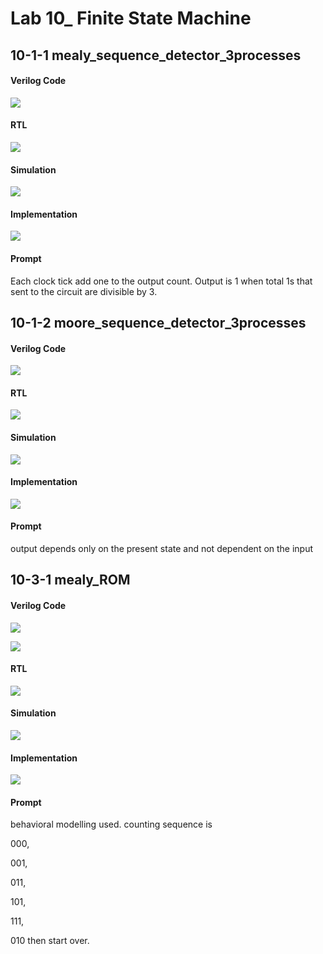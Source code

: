 # Lab 10_ Finite State Machine

## 10-1-1 mealy_sequence_detector_3processes

#### Verilog Code

![](c1.png)

#### RTL

![](r1.png)

#### Simulation

![](t1.png)

#### Implementation

![](i1.png)

#### Prompt

Each clock tick add one to the output count. Output is 1 when total 1s that sent to the circuit are divisible by 3.

## 10-1-2 moore_sequence_detector_3processes

#### Verilog Code

![](c2.png)

#### RTL

![](r2.png)

#### Simulation

![](t2.png)

#### Implementation

![](i2.png)

#### Prompt

 output depends only on the present state and not dependent on the input

## 10-3-1 mealy_ROM

#### Verilog Code



![](c3.png)

![](c4.png)

#### RTL

![](r3.png)

#### Simulation

![](t3.png)

#### Implementation

![](i3.PNG)

#### Prompt

behavioral modelling used. counting sequence is 

000, 

001, 

011, 

101, 

111, 

010 then start over.